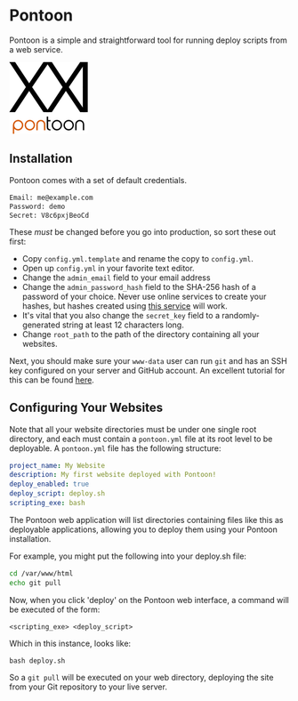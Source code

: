 # Pontoon

Pontoon is a simple and straightforward tool for running deploy scripts from a web service.

![Logo](assets/logo.png)

## Installation
Pontoon comes with a set of default credentials.

```
Email: me@example.com
Password: demo
Secret: V8c6pxjBeoCd
```

These *must* be changed before you go into production, so sort these out first:

* Copy `config.yml.template` and rename the copy to `config.yml`.
* Open up `config.yml` in your favorite text editor.
* Change the `admin_email` field to your email address
* Change the `admin_password_hash` field to the SHA-256 hash of a password of
  your choice. Never use online services to create your hashes, but hashes
  created using [this service](http://www.xorbin.com/tools/sha256-hash-calculator)
  will work.
* It's vital that you also change the `secret_key` field to a randomly-generated
  string at least 12 characters long.
* Change `root_path` to the path of the directory containing all your websites.

Next, you should make sure your `www-data` user can run `git` and has an SSH key configured on your server and GitHub account. An excellent tutorial for this can be found [here](http://technotes.tumblr.com/post/33867325150/php-hook-script-that-can-git-pull).

## Configuring Your Websites
Note that all your website directories must be under one single root directory, and each must contain a `pontoon.yml` file at its root level to be deployable. A `pontoon.yml` file has the following structure:

```yaml
project_name: My Website
description: My first website deployed with Pontoon!
deploy_enabled: true
deploy_script: deploy.sh
scripting_exe: bash
```

The Pontoon web application will list directories containing files like this as deployable applications, allowing you to deploy them using your Pontoon installation.

For example, you might put the following into your deploy.sh file:

```bash
cd /var/www/html
echo git pull
```

Now, when you click 'deploy' on the Pontoon web interface, a command will be executed of the form:

```
<scripting_exe> <deploy_script>
```

Which in this instance, looks like:

```
bash deploy.sh
```

So a `git pull` will be executed on your web directory, deploying the site from your Git repository to your live server.
